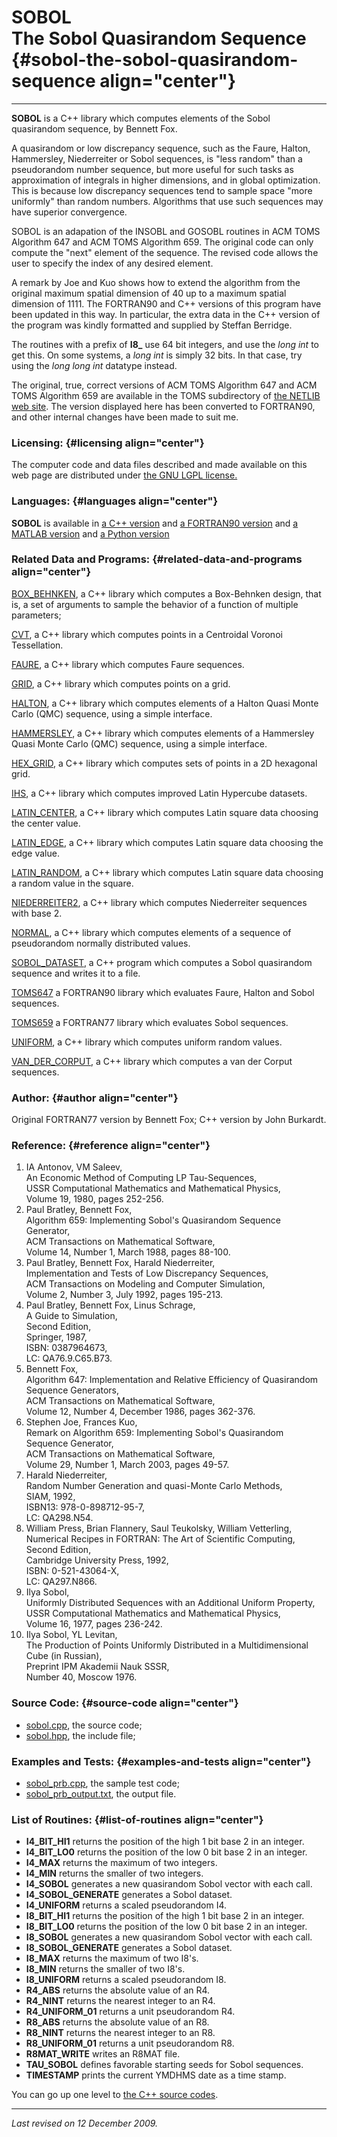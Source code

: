 SOBOL\
The Sobol Quasirandom Sequence {#sobol-the-sobol-quasirandom-sequence align="center"}
==============================

------------------------------------------------------------------------

**SOBOL** is a C++ library which computes elements of the Sobol
quasirandom sequence, by Bennett Fox.

A quasirandom or low discrepancy sequence, such as the Faure, Halton,
Hammersley, Niederreiter or Sobol sequences, is "less random" than a
pseudorandom number sequence, but more useful for such tasks as
approximation of integrals in higher dimensions, and in global
optimization. This is because low discrepancy sequences tend to sample
space "more uniformly" than random numbers. Algorithms that use such
sequences may have superior convergence.

SOBOL is an adapation of the INSOBL and GOSOBL routines in ACM TOMS
Algorithm 647 and ACM TOMS Algorithm 659. The original code can only
compute the "next" element of the sequence. The revised code allows the
user to specify the index of any desired element.

A remark by Joe and Kuo shows how to extend the algorithm from the
original maximum spatial dimension of 40 up to a maximum spatial
dimension of 1111. The FORTRAN90 and C++ versions of this program have
been updated in this way. In particular, the extra data in the C++
version of the program was kindly formatted and supplied by Steffan
Berridge.

The routines with a prefix of **I8\_** use 64 bit integers, and use the
*long int* to get this. On some systems, a *long int* is simply 32 bits.
In that case, try using the *long long int* datatype instead.

The original, true, correct versions of ACM TOMS Algorithm 647 and ACM
TOMS Algorithm 659 are available in the TOMS subdirectory of [the NETLIB
web site](http://www.netlib.org/). The version displayed here has been
converted to FORTRAN90, and other internal changes have been made to
suit me.

### Licensing: {#licensing align="center"}

The computer code and data files described and made available on this
web page are distributed under [the GNU LGPL
license.](../../txt/gnu_lgpl.txt)

### Languages: {#languages align="center"}

**SOBOL** is available in [a C++
version](../../cpp_src/sobol/sobol.html) and [a FORTRAN90
version](../../f_src/sobol/sobol.html) and [a MATLAB
version](../../m_src/sobol/sobol.html) and [a Python
version](../../py_src/sobol/sobol.html)

### Related Data and Programs: {#related-data-and-programs align="center"}

[BOX\_BEHNKEN](../../cpp_src/box_behnken/box_behnken.html), a C++
library which computes a Box-Behnken design, that is, a set of arguments
to sample the behavior of a function of multiple parameters;

[CVT](../../cpp_src/cvt/cvt.html), a C++ library which computes points
in a Centroidal Voronoi Tessellation.

[FAURE](../../cpp_src/faure/faure.html), a C++ library which computes
Faure sequences.

[GRID](../../cpp_src/grid/grid.html), a C++ library which computes
points on a grid.

[HALTON](../../cpp_src/halton/halton.html), a C++ library which computes
elements of a Halton Quasi Monte Carlo (QMC) sequence, using a simple
interface.

[HAMMERSLEY](../../cpp_src/hammersley/hammersley.html), a C++ library
which computes elements of a Hammersley Quasi Monte Carlo (QMC)
sequence, using a simple interface.

[HEX\_GRID](../../cpp_src/hex_grid/hex_grid.html), a C++ library which
computes sets of points in a 2D hexagonal grid.

[IHS](../../cpp_src/ihs/ihs.html), a C++ library which computes improved
Latin Hypercube datasets.

[LATIN\_CENTER](../../cpp_src/latin_center/latin_center.html), a C++
library which computes Latin square data choosing the center value.

[LATIN\_EDGE](../../cpp_src/latin_edge/latin_edge.html), a C++ library
which computes Latin square data choosing the edge value.

[LATIN\_RANDOM](../../cpp_src/latin_random/latin_random.html), a C++
library which computes Latin square data choosing a random value in the
square.

[NIEDERREITER2](../../cpp_src/niederreiter2/niederreiter2.html), a C++
library which computes Niederreiter sequences with base 2.

[NORMAL](../../cpp_src/normal/normal.html), a C++ library which computes
elements of a sequence of pseudorandom normally distributed values.

[SOBOL\_DATASET](../../cpp_src/sobol_dataset/sobol_dataset.html), a C++
program which computes a Sobol quasirandom sequence and writes it to a
file.

[TOMS647](../../f_src/toms647/toms647.html) a FORTRAN90 library which
evaluates Faure, Halton and Sobol sequences.

[TOMS659](../../f77_src/toms659/toms659.html) a FORTRAN77 library which
evaluates Sobol sequences.

[UNIFORM](../../cpp_src/uniform/uniform.html), a C++ library which
computes uniform random values.

[VAN\_DER\_CORPUT](../../cpp_src/van_der_corput/van_der_corput.html), a
C++ library which computes a van der Corput sequences.

### Author: {#author align="center"}

Original FORTRAN77 version by Bennett Fox; C++ version by John Burkardt.

### Reference: {#reference align="center"}

1.  IA Antonov, VM Saleev,\
    An Economic Method of Computing LP Tau-Sequences,\
    USSR Computational Mathematics and Mathematical Physics,\
    Volume 19, 1980, pages 252-256.
2.  Paul Bratley, Bennett Fox,\
    Algorithm 659: Implementing Sobol's Quasirandom Sequence Generator,\
    ACM Transactions on Mathematical Software,\
    Volume 14, Number 1, March 1988, pages 88-100.
3.  Paul Bratley, Bennett Fox, Harald Niederreiter,\
    Implementation and Tests of Low Discrepancy Sequences,\
    ACM Transactions on Modeling and Computer Simulation,\
    Volume 2, Number 3, July 1992, pages 195-213.
4.  Paul Bratley, Bennett Fox, Linus Schrage,\
    A Guide to Simulation,\
    Second Edition,\
    Springer, 1987,\
    ISBN: 0387964673,\
    LC: QA76.9.C65.B73.
5.  Bennett Fox,\
    Algorithm 647: Implementation and Relative Efficiency of Quasirandom
    Sequence Generators,\
    ACM Transactions on Mathematical Software,\
    Volume 12, Number 4, December 1986, pages 362-376.
6.  Stephen Joe, Frances Kuo,\
    Remark on Algorithm 659: Implementing Sobol's Quasirandom Sequence
    Generator,\
    ACM Transactions on Mathematical Software,\
    Volume 29, Number 1, March 2003, pages 49-57.
7.  Harald Niederreiter,\
    Random Number Generation and quasi-Monte Carlo Methods,\
    SIAM, 1992,\
    ISBN13: 978-0-898712-95-7,\
    LC: QA298.N54.
8.  William Press, Brian Flannery, Saul Teukolsky, William Vetterling,\
    Numerical Recipes in FORTRAN: The Art of Scientific Computing,\
    Second Edition,\
    Cambridge University Press, 1992,\
    ISBN: 0-521-43064-X,\
    LC: QA297.N866.
9.  Ilya Sobol,\
    Uniformly Distributed Sequences with an Additional Uniform
    Property,\
    USSR Computational Mathematics and Mathematical Physics,\
    Volume 16, 1977, pages 236-242.
10. Ilya Sobol, YL Levitan,\
    The Production of Points Uniformly Distributed in a Multidimensional
    Cube (in Russian),\
    Preprint IPM Akademii Nauk SSSR,\
    Number 40, Moscow 1976.

### Source Code: {#source-code align="center"}

-   [sobol.cpp](sobol.cpp), the source code;
-   [sobol.hpp](sobol.hpp), the include file;

### Examples and Tests: {#examples-and-tests align="center"}

-   [sobol\_prb.cpp](sobol_prb.cpp), the sample test code;
-   [sobol\_prb\_output.txt](sobol_prb_output.txt), the output file.

### List of Routines: {#list-of-routines align="center"}

-   **I4\_BIT\_HI1** returns the position of the high 1 bit base 2 in an
    integer.
-   **I4\_BIT\_LO0** returns the position of the low 0 bit base 2 in an
    integer.
-   **I4\_MAX** returns the maximum of two integers.
-   **I4\_MIN** returns the smaller of two integers.
-   **I4\_SOBOL** generates a new quasirandom Sobol vector with each
    call.
-   **I4\_SOBOL\_GENERATE** generates a Sobol dataset.
-   **I4\_UNIFORM** returns a scaled pseudorandom I4.
-   **I8\_BIT\_HI1** returns the position of the high 1 bit base 2 in an
    integer.
-   **I8\_BIT\_LO0** returns the position of the low 0 bit base 2 in an
    integer.
-   **I8\_SOBOL** generates a new quasirandom Sobol vector with each
    call.
-   **I8\_SOBOL\_GENERATE** generates a Sobol dataset.
-   **I8\_MAX** returns the maximum of two I8's.
-   **I8\_MIN** returns the smaller of two I8's.
-   **I8\_UNIFORM** returns a scaled pseudorandom I8.
-   **R4\_ABS** returns the absolute value of an R4.
-   **R4\_NINT** returns the nearest integer to an R4.
-   **R4\_UNIFORM\_01** returns a unit pseudorandom R4.
-   **R8\_ABS** returns the absolute value of an R8.
-   **R8\_NINT** returns the nearest integer to an R8.
-   **R8\_UNIFORM\_01** returns a unit pseudorandom R8.
-   **R8MAT\_WRITE** writes an R8MAT file.
-   **TAU\_SOBOL** defines favorable starting seeds for Sobol sequences.
-   **TIMESTAMP** prints the current YMDHMS date as a time stamp.

You can go up one level to [the C++ source codes](../cpp_src.html).

------------------------------------------------------------------------

*Last revised on 12 December 2009.*
